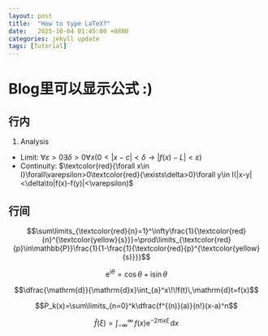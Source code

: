 ```yaml
---
layout: post
title:  "How to type LaTeX?"
date:   2025-10-04 01:45:00 +0800
categories: jekyll update
tags: [Tutorial]
---
```


# Blog里可以显示公式 :)

## 行内

1. Analysis
  - Limit: $\forall\varepsilon>0\exists\delta>0\forall x(0<|x-c|<\delta\to|f(x)-L|<\varepsilon)$
  - Continuity: $\textcolor{red}{\forall x\in I}\forall\varepsilon>0\textcolor{red}{\exists\delta>0}\forall y\in I(|x-y|<\delta\to|f(x)-f(y)|<\varepsilon)$

## 行间 

$$\sum\limits_{\textcolor{red}{n}=1}^\infty\frac{1}{\textcolor{red}{n}^{\textcolor{yellow}{s}}}=\prod\limits_{\textcolor{red}{p}\in\mathbb{P}}\frac{1}{1-\frac{1}{\textcolor{red}{p}^{\textcolor{yellow}{s}}}}$$

$$\mathrm{e}^{\mathrm{i}\theta}=\cos\theta+\mathrm{i}\sin\theta$$

$$\dfrac{\mathrm{d}}{\mathrm{d}x}\int_{a}^x\!\!f(t)\,\mathrm{d}t=f(x)$$
 
$$P_k(x)=\sum\limits_{n=0}^k\dfrac{f^{(n)}(a)}{n!}(x-a)^n$$

$$\hat{f}(\xi)=\int_{-\infty}^{\infty}\!\!f(x)\mathrm{e}^{-2\pi \mathrm{i}x\xi}\,\mathrm{d}x$$
